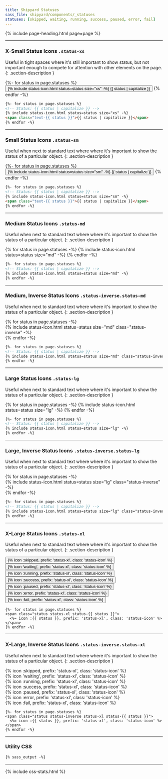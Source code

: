 ```yaml
---
title: Shipyard Statuses
sass_file: shipyard/components/_statuses
statuses: [skipped, waiting, running, success, paused, error, fail]
---
```


{% include page-heading.html page=page %}

---

### X-Small Status Icons `.status-xs`
Useful in tight spaces where it's still important to show status, but not important enough to compete for attention with other elements on the page.
{: .section-description }

<div class="mb-24">
  {%- for status in page.statuses %}
    <button class="btn btn-secondary btn-xs rounded-pill mr-4">
      {% include status-icon.html status=status size="xs" -%}
      <span class="text-sm medium ml-4 text-{{ status }}">{{ status | capitalize }}</span>
    </button>
  {% endfor -%}
</div>

```html
{%- for status in page.statuses %}
<!-- Status: {{ status | capitalize }} -->
{% include status-icon.html status=status size="xs" -%}
<span class="text-{{ status }}">{{ status | capitalize }}</span>
{% endfor -%}
```

---

### Small Status Icons `.status-sm`
Useful when next to standard text where where it's important to show the status of a particular object.
{: .section-description }

<div class="mb-24">
  {%- for status in page.statuses %}
    <button class="btn btn-secondary btn-sm rounded-pill mr-4">
      {% include status-icon.html status=status size="sm" -%}
      <span class="text-md medium ml-4 text-{{ status }}">{{ status | capitalize }}</span>
    </button>
  {% endfor -%}
</div>

```html
{%- for status in page.statuses %}
<!-- Status: {{ status | capitalize }} -->
{% include status-icon.html status=status size="sm" -%}
<span class="text-{{ status }}">{{ status | capitalize }}</span>
{% endfor -%}
```

---

### Medium Status Icons `.status-md`
Useful when next to standard text where where it's important to show the status of a particular object.
{: .section-description }

<div class="mb-24">
  {% for status in page.statuses -%}
    {% include status-icon.html status=status size="md" -%}
  {% endfor -%}
</div>

```html
{%- for status in page.statuses %}
<!-- Status: {{ status | capitalize }} -->
{% include status-icon.html status=status size="md" -%}
{% endfor -%}
```

---

### Medium, Inverse Status Icons `.status-inverse.status-md`
Useful when next to standard text where where it's important to show the status of a particular object.
{: .section-description }

<div class="col-container m-0 align-center mb-24 rounded overflow-hidden">
  {% for status in page.statuses -%}
    <div class="status-{{ status }}-bg p-20 pl-0 pr-0 col">
      {% include status-icon.html status=status size="md" class="status-inverse" -%}
    </div>
  {% endfor -%}
</div>

```html
{%- for status in page.statuses %}
<!-- Status: {{ status | capitalize }} -->
{% include status-icon.html status=status size="md" class="status-inverse" -%}
{% endfor -%}
```

---

### Large Status Icons `.status-lg`
Useful when next to standard text where where it's important to show the status of a particular object.
{: .section-description }

<div class="mb-24">
  {% for status in page.statuses -%}
    {% include status-icon.html status=status size="lg" -%}
  {% endfor -%}
</div>

```html
{%- for status in page.statuses %}
<!-- Status: {{ status | capitalize }} -->
{% include status-icon.html status=status size="lg" -%}
{% endfor -%}
```

---

### Large, Inverse Status Icons `.status-inverse.status-lg`
Useful when next to standard text where where it's important to show the status of a particular object.
{: .section-description }

<div class="col-container m-0 align-center mb-30 rounded overflow-hidden">
  {% for status in page.statuses -%}
    <div class="status-{{ status }}-bg p-20 pl-0 pr-0 col">
      {% include status-icon.html status=status size="lg" class="status-inverse" -%}
    </div>
  {% endfor -%}
</div>

```html
{%- for status in page.statuses %}
<!-- Status: {{ status | capitalize }} -->
{% include status-icon.html status=status size="lg" class="status-inverse" -%}
{% endfor -%}
```

---

### X-Large Status Icons `.status-xl`
Useful when next to standard text where where it's important to show the status of a particular object.
{: .section-description }

<button tooltip="skipped" class="mr-5">
  <span class="status status-skipped status-xl">{% icon :skipped, prefix: 'status-xl', class: 'status-icon' %}</span>
</button>
<button tooltip="waiting" class="mr-5">
  <span class="status status-waiting status-xl">{% icon 'waiting', prefix: 'status-xl', class: 'status-icon' %}</span>
</button>
<button tooltip="running" class="mr-5">
  <span class="status status-running status-xl">{% icon :running, prefix: 'status-xl', class: 'status-icon' %}</span>
</button>
<button tooltip="success" class="mr-5">
  <span class="status status-success status-xl">{% icon :success, prefix: 'status-xl', class: 'status-icon' %}</span>
</button>
<button tooltip="paused" class="mr-5">
  <span class="status status-paused status-xl">{% icon :paused, prefix: 'status-xl', class: 'status-icon' %}</span>
</button>
<button tooltip="error" class="mr-5">
  <span class="status status-error status-xl">{% icon :error, prefix: 'status-xl', class: 'status-icon' %}</span>
</button>
<button tooltip="fail">
  <span class="status status-fail status-xl">{% icon :fail, prefix: 'status-xl', class: 'status-icon' %}</span>
</button>

```erb
{%- for status in page.statuses %}
<span class="status status-xl status-{{ status }}">
  <%= icon :{{ status }}, prefix: 'status-xl', class: 'status-icon' %>
</span>
{% endfor -%}
```

---

### X-Large, Inverse Status Icons `.status-inverse.status-xl`
Useful when next to standard text where where it's important to show the status of a particular object.
{: .section-description }

<div class="col-container m-0 align-center mb-30">
  <div class="status-skipped-bg p-10 sm:p-20 pl-0 pr-0 col rounded rounded-left" tooltip="skipped">
    <span class="status status-inverse status-skipped status-xl">
      {% icon :skipped, prefix: 'status-xl', class: 'status-icon' %}
    </span>
  </div>
  <div class="status-waiting-bg p-10 sm:p-20 pl-0 pr-0 col" tooltip="waiting">
    <span class="status status-inverse status-waiting status-xl">
      {% icon 'waiting', prefix: 'status-xl', class: 'status-icon' %}
    </span>
  </div>
  <div class="status-running-bg p-10 sm:p-20 pl-0 pr-0 col" tooltip="running">
    <span class="status status-inverse status-running status-xl">
      {% icon :running, prefix: 'status-xl', class: 'status-icon' %}
    </span>
  </div>
  <div class="status-success-bg p-10 sm:p-20 pl-0 pr-0 col" tooltip="success">
    <span class="status status-inverse status-success status-xl">
      {% icon :success, prefix: 'status-xl', class: 'status-icon' %}
    </span>
  </div>
  <div class="status-paused-bg p-10 sm:p-20 pl-0 pr-0 col" tooltip="paused">
    <span class="status status-inverse status-paused status-xl">
      {% icon :paused, prefix: 'status-xl', class: 'status-icon' %}
    </span>
  </div>
  <div class="status-error-bg p-10 sm:p-20 pl-0 pr-0 col" tooltip="error">
    <span class="status status-inverse status-error status-xl">
      {% icon :error, prefix: 'status-xl', class: 'status-icon' %}
    </span>
  </div>
  <div class="status-fail-bg p-10 sm:p-20 pl-0 pr-0 col rounded rounded-right" tooltip="fail">
    <span class="status status-inverse status-fail status-xl">
      {% icon :fail, prefix: 'status-xl', class: 'status-icon' %}
    </span>
  </div>
</div>

```erb
{%- for status in page.statuses %}
<span class="status status-inverse status-xl status-{{ status }}">
  <%= icon :{{ status }}, prefix: 'status-xl', class: 'status-icon' %>
</span>
{% endfor -%}
```

---

### Utility CSS
```css
{% sass_output -%}
```

---

{% include css-stats.html %}
